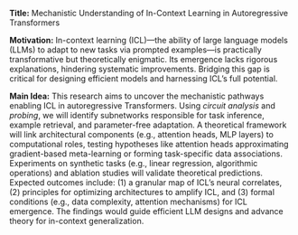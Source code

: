 **Title:** Mechanistic Understanding of In-Context Learning in Autoregressive Transformers  

**Motivation:** In-context learning (ICL)—the ability of large language models (LLMs) to adapt to new tasks via prompted examples—is practically transformative but theoretically enigmatic. Its emergence lacks rigorous explanations, hindering systematic improvements. Bridging this gap is critical for designing efficient models and harnessing ICL’s full potential.  

**Main Idea:** This research aims to uncover the mechanistic pathways enabling ICL in autoregressive Transformers. Using *circuit analysis* and *probing*, we will identify subnetworks responsible for task inference, example retrieval, and parameter-free adaptation. A theoretical framework will link architectural components (e.g., attention heads, MLP layers) to computational roles, testing hypotheses like attention heads approximating gradient-based meta-learning or forming task-specific data associations. Experiments on synthetic tasks (e.g., linear regression, algorithmic operations) and ablation studies will validate theoretical predictions. Expected outcomes include: (1) a granular map of ICL’s neural correlates, (2) principles for optimizing architectures to amplify ICL, and (3) formal conditions (e.g., data complexity, attention mechanisms) for ICL emergence. The findings would guide efficient LLM designs and advance theory for in-context generalization.